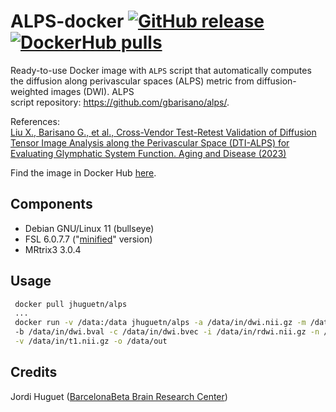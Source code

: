 ALPS-docker
[![GitHub release](https://img.shields.io/github/v/release/jhuguetn/alps-docker?logo=github)](
https://github.com/jhuguetn/alps-docker/releases)
[![DockerHub pulls](https://img.shields.io/docker/pulls/jhuguetn/alps?logo=docker)](
https://hub.docker.com/r/jhuguetn/alps/tags)  
===========
Ready-to-use Docker image with `ALPS` script that automatically computes the diffusion 
along perivascular spaces (ALPS) metric from diffusion-weighted images (DWI). ALPS  
script repository: https://github.com/gbarisano/alps/.

References:  
[Liu X., Barisano G., et al., Cross-Vendor Test-Retest Validation of Diffusion Tensor 
Image Analysis along the Perivascular Space (DTI-ALPS) for Evaluating Glymphatic 
System Function. Aging and Disease (2023)](https://doi.org/10.14336/AD.2023.0321-2)   

Find the image in Docker Hub [here](https://hub.docker.com/r/jhuguetn/alps).

Components
----------
* Debian GNU/Linux 11 (bullseye)
* FSL 6.0.7.7 ("[minified](https://osf.io/ph9ex)" version)
* MRtrix3 3.0.4

Usage
-----
```bash
 docker pull jhuguetn/alps
 ...
 docker run -v /data:/data jhuguetn/alps -a /data/in/dwi.nii.gz -m /data/in/dwi.json \   
 -b /data/in/dwi.bval -c /data/in/dwi.bvec -i /data/in/rdwi.nii.gz -n /data/in/rdwi.json \
 -v /data/in/t1.nii.gz -o /data/out
```

Credits
-------
Jordi Huguet ([BarcelonaBeta Brain Research Center](http://barcelonabeta.org))
